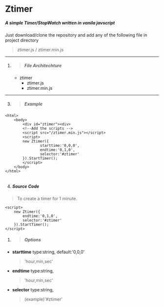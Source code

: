 
# Ztimer

##### A simple Timer/StopWatch written in vanila javscript


Just download/clone the repository and add any of the following file in project directory

> ztimer.js / ztimer.min.js 

---

1. > ##### File Architechture
    * ztimer
        - ztimer.js
        - ztimer.min.js

---

3. > ##### Example 
``` 
<html>
    <body>
        <div id="ztimer"><div>
        <!--Add the scripts -->
        <script src="/ztimer.min.js"></script>
        <script>
        new Ztimer({
                starttime:'0,0,0',
                endtime:'0,1,0',
                selector:'#ztimer'
        }).StartTimer();        
        </script>
    </body>
</html>


```
4. ##### Source Code
> To create a timer for 1 minute.
```
<script>
    new Ztimer({
        endtime:'0,1,0',
        selector:'#ztimer'
    }).StartTimer();    
</script>
```
1. > ##### Options
* **starttime**
  type:string,
  default:'0,0,0' 
  
  >'hour,min,sec'
* **endtime**
  type:string,
  >'hour,min,sec'
* **selector**
  type:string,
  >(example)'#ztimer'
